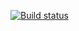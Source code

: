 [![Build status](https://ci.appveyor.com/api/projects/status/49wq91x6209pg3nt?svg=true)](https://ci.appveyor.com/project/AsyaGedonist/cucumber)


